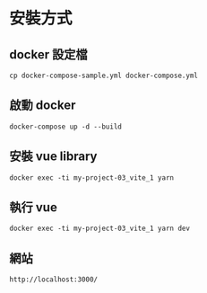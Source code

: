# 安裝方式

## docker 設定檔

```
cp docker-compose-sample.yml docker-compose.yml
```

## 啟動 docker

```
docker-compose up -d --build
```

## 安裝 vue library

```
docker exec -ti my-project-03_vite_1 yarn
```

## 執行 vue

```
docker exec -ti my-project-03_vite_1 yarn dev
```

## 網站

```
http://localhost:3000/
```